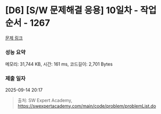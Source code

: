 # [D6] [S/W 문제해결 응용] 10일차 - 작업순서 - 1267 

[문제 링크](https://swexpertacademy.com/main/code/problem/problemDetail.do?contestProbId=AV18TrIqIwUCFAZN) 

### 성능 요약

메모리: 31,744 KB, 시간: 161 ms, 코드길이: 2,701 Bytes

### 제출 일자

2025-09-14 20:17



> 출처: SW Expert Academy, https://swexpertacademy.com/main/code/problem/problemList.do